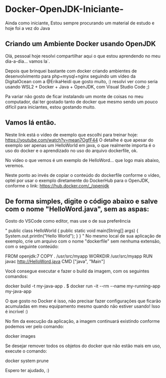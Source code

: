 # Docker-OpenJDK-Iniciante-
Ainda como iniciante, Estou sempre procurando um material de estudo e hoje foi a vez do Java

Criando um Ambiente Docker usando OpenJDK
--------------------------------------------

Olá, pessoal
hoje resolvi compartilhar aqui o que estou aprendendo no meu dia-a-dia... vamos la´.

Depois que brinquei bastante com docker criando ambientes de desenvolvimento para php+mysql+nginx seguindo um vídeo da DigitalOcean com a @ErikaHeidi que gosto muito, :)
resolvi ver como seria usando WSL2 + Docker + Java + OpenJDK, com Visual Studio Code ;)

Pa variar não gosto de ficar instalando um monte de coisas no meu computador, daí ter gostado tanto de docker que mesmo sendo um pouco difícil para iniciantes, estou gostando muito.

Vamos lá então.
---------------

Neste link  está o vídeo de exemplo que escolhi para treinar hoje: https://youtube.com/watch?v=mean7OgfF44
O detalhe é que apesar do exemplo ser apenas um HelloWorld em java, o que realmente importa é o uso do docker e o aprendizado no uso do arquivo dockerfile, ok.

No vídeo o que vemos é um exemplo de HelloWord... que logo mais abaixo, veremos.

Neste ponto ao invés de copiar o conteúdo do dockerfile conforme o vídeo, optei por usar o exemplo diretamente do DockerHub para o OpenJDK, conforme o link: https://hub.docker.com/_/openjdk

De forma simples, digite o código abaixo e salve com o nome "HelloWord.java", sem as aspas:
-
Gosto do VSCode como editor, mas use o de sua preferência

"
public class HelloWorld {
    public static void main(String[] args)
    {
        System.out.println("Hello World");
    }
}
"
No mesmo local de sua aplicação de exemplo, crie um arquivo com o nome "dockerfile" sem nenhuma extensão, com o seguinte conteúdo:

FROM openjdk:7
COPY . /usr/src/myapp
WORKDIR /usr/src/myapp
RUN javac http://HelloWord.java
CMD ["java", "Main"]

Você consegue executar e fazer o build da imagem, com os seguintes comandos:

docker build -t my-java-app .
$ docker run -it --rm --name my-running-app my-java-app

O que gosto no Docker é isso, não precisar fazer configurações que ficarão acumuladas em meu equipamento mesmo quando não estiver usando! Isso é incrível :)

No fim da execução da aplicação, a imagem continuará existindo conforme podemos ver pelo comando:

docker images

Se desejar remover todos os objetos do docker que não estão mais em uso, execute o comando:

docker system prune

Espero ter ajudado, :)
